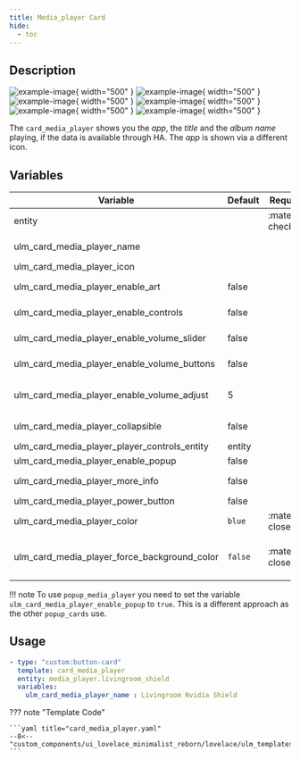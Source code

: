 ```yaml
---
title: Media_player Card
hide:
  - toc
---
```


<!-- markdownlint-disable MD046 -->

## Description

![example-image](../../assets/img/ulm_cards/card_media_player.png){ width="500" }
![example-image](../../assets/img/ulm_cards/card_media_player_icon.png){ width="500" }
![example-image](../../assets/img/ulm_cards/card_media_player_art.png){ width="500" }
![example-image](../../assets/img/ulm_cards/card_media_player_controls.png){ width="500" }
![example-image](../../assets/img/ulm_cards/card_media_player_art_controls.png){ width="500" }
![example-image](../../assets/img/ulm_cards/card_media_player_volume_slider.png){ width="500" }

  The `card_media_player` shows you the _app_, the _title_ and the _album name_ playing, if the data is available through HA. The _app_ is shown via a different icon.

## Variables

| Variable                                     | Default | Required         | Notes                                           |
| -------------------------------------------- | ------- | ---------------- | ----------------------------------------------- |
| entity                                       |         | :material-check: | The media-player entity                         |
| ulm_card_media_player_name                   |         |                  | Name to display for your media-player           |
| ulm_card_media_player_icon                   |         |                  | Change the icon displayed                       |
| ulm_card_media_player_enable_art             | false   |                  | Enable album picture on background              |
| ulm_card_media_player_enable_controls        | false   |                  | Enable controls below the title                 |
| ulm_card_media_player_enable_volume_slider   | false   |                  | Enable volume slider below controls             |
| ulm_card_media_player_enable_volume_buttons  | false   |                  | Enable volume buttons below controls            |
| ulm_card_media_player_enable_volume_adjust  | 5       |                  | Volume Adjust Amount - if not set then 1 for TV and 5 for Speaker |
| ulm_card_media_player_collapsible            | false   |                  | Controls are collapsible when state is off      |
| ulm_card_media_player_player_controls_entity | entity  |                  | Change the controlled entity                    |
| ulm_card_media_player_enable_popup           | false   |                  | Enable pop-up                                   |
| ulm_card_media_player_more_info              | false   |                  | Displays artist and album info in the sub-label |
| ulm_card_media_player_power_button           | false   |                  | Show power button                               |
| ulm_card_media_player_color            | `blue`         | :material-close: | Set Custom Color                   |             |
| ulm_card_media_player_force_background_color           | `false`         | :material-close: | Set `ulm_card_media_player_color` as background color in active state `                  |             |

!!! note
  To use `popup_media_player` you need to set the variable `ulm_card_media_player_enable_popup` to `true`. This is a different approach as the other `popup_cards` use.

## Usage

```yaml
- type: "custom:button-card"
  template: card_media_player
  entity: media_player.livingroom_shield
  variables:
    ulm_card_media_player_name : Livingroom Nvidia Shield
```

??? note "Template Code"

    ```yaml title="card_media_player.yaml"
    --8<-- "custom_components/ui_lovelace_minimalist_reborn/lovelace/ulm_templates/card_templates/cards/card_media_player.yaml"
    ```
